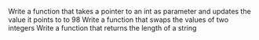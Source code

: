 Write a function that takes a pointer to an int as parameter and updates the value it points to to 98
Write a function that swaps the values of two integers
Write a function that returns the length of a string
